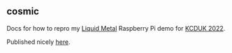 ## cosmic

Docs for how to repro my [Liquid Metal][lm] Raspberry Pi demo for [KCDUK 2022][kcduk].

Published nicely [here][c-docs].

[lm]: https://weaveworks-liquidmetal.github.io/site/
[kcduk]: https://community.cncf.io/events/details/cncf-kcd-uk-presents-kubernetes-community-days-uk-2022/
[c-docs]: https://warehouse-13.github.io/cosmic/docs/intro
